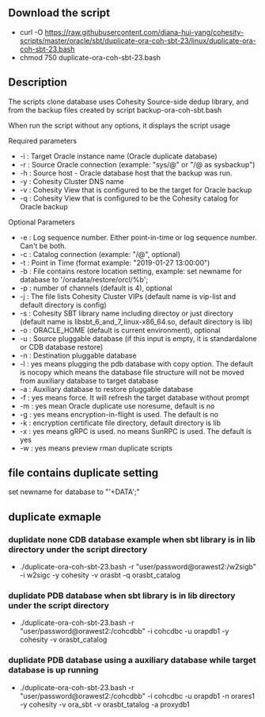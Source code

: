 ## Download the script
- curl -O https://raw.githubusercontent.com/diana-hui-yang/cohesity-scripts/master/oracle/sbt/duplicate-ora-coh-sbt-23/linux/duplicate-ora-coh-sbt-23.bash
- chmod 750 duplicate-ora-coh-sbt-23.bash

## Description
The scripts clone database uses Cohesity Source-side dedup library, and from the backup files created by script backup-ora-coh-sbt.bash

When run the script without any options, it displays the script usage

Required parameters
- -i : Target Oracle instance name (Oracle duplicate database)
- -r : Source Oracle connection (example: "sys/<password>@<target db connection>" or "<dbuser>/<dbpass>@<target connection string> as sysbackup")
- -h : Source host - Oracle database host that the backup was run.
- -y : Cohesity Cluster DNS name
- -v : Cohesity View that is configured to be the target for Oracle backup
- -q : Cohesity View that is configured to be the Cohesity catalog for Oracle backup

Optional Parameters
  
- -e : Log sequence number. Either point-in-time or log sequence number. Can't be both.
- -c : Catalog connection (example: "<dbuser>/<dbpass>@<catalog connection string>", optional)
- -t : Point in Time (format example: "2019-01-27 13:00:00")
- -b : File contains restore location setting, example: set newname for database to '/oradata/restore/orcl/%b';
- -p : number of channels (default is 4), optional
- -j : The file lists Cohesity Cluster VIPs (default name is vip-list and default directory is config)
- -s : Cohesity SBT library name including directoy or just directory (default name is libsbt_6_and_7_linux-x86_64.so, default directory is lib)
- -o : ORACLE_HOME (default is current environment), optional
- -u : Source pluggable database (if this input is empty, it is standardalone or CDB database restore)
- -n : Destination pluggable database
- -l : yes means plugging the pdb database with copy option. The default is nocopy which means the database file structure will not be moved from auxiliary database to target database
- -a : Auxiliary database to restore pluggable database
- -f : yes means force. It will refresh the target database without prompt
- -m : yes mean Oracle duplicate use noresume, default is no
- -g : yes means encryption-in-flight is used. The default is no
- -k : encryption certificate file directory, default directory is lib
- -x : yes means gRPC is used. no means SunRPC is used. The default is yes
- -w : yes means preview rman duplicate scripts
 

## file contains duplicate setting
set newname for database to "'+DATA';"

## duplicate exmaple

### duplidate none CDB database example when sbt library is in lib directory under the script directory
- ./duplicate-ora-coh-sbt-23.bash -r "user/password@orawest2:/w2sigb" -i w2sigc -y cohesity -v orasbt -q orasbt_catalog
### duplidate PDB database when sbt library is in lib directory under the script directory
- ./duplicate-ora-coh-sbt-23.bash -r "user/password@orawest2:/cohcdbb" -i cohcdbc -u orapdb1  -y cohesity -v orasbt_catalog 
### duplidate PDB database using a auxiliary database while target database is up running
- ./duplicate-ora-coh-sbt-23.bash -r "user/password@orawest2:/cohcdbb" -i cohcdbc -u orapdb1 -n orares1 -y cohesity -v ora_sbt -v orasbt_tatalog -a proxydb1
